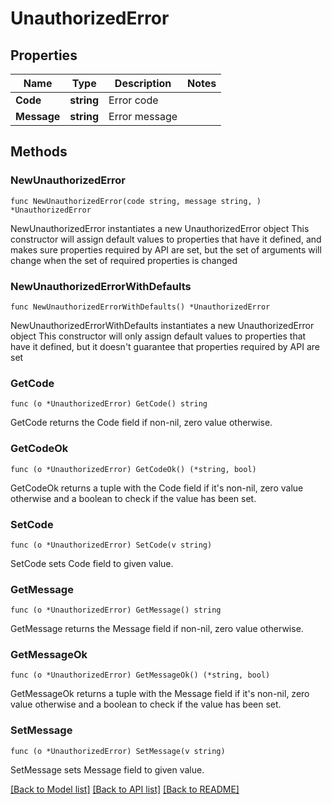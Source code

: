 # UnauthorizedError

## Properties

Name | Type | Description | Notes
------------ | ------------- | ------------- | -------------
**Code** | **string** | Error code | 
**Message** | **string** | Error message | 

## Methods

### NewUnauthorizedError

`func NewUnauthorizedError(code string, message string, ) *UnauthorizedError`

NewUnauthorizedError instantiates a new UnauthorizedError object
This constructor will assign default values to properties that have it defined,
and makes sure properties required by API are set, but the set of arguments
will change when the set of required properties is changed

### NewUnauthorizedErrorWithDefaults

`func NewUnauthorizedErrorWithDefaults() *UnauthorizedError`

NewUnauthorizedErrorWithDefaults instantiates a new UnauthorizedError object
This constructor will only assign default values to properties that have it defined,
but it doesn't guarantee that properties required by API are set

### GetCode

`func (o *UnauthorizedError) GetCode() string`

GetCode returns the Code field if non-nil, zero value otherwise.

### GetCodeOk

`func (o *UnauthorizedError) GetCodeOk() (*string, bool)`

GetCodeOk returns a tuple with the Code field if it's non-nil, zero value otherwise
and a boolean to check if the value has been set.

### SetCode

`func (o *UnauthorizedError) SetCode(v string)`

SetCode sets Code field to given value.


### GetMessage

`func (o *UnauthorizedError) GetMessage() string`

GetMessage returns the Message field if non-nil, zero value otherwise.

### GetMessageOk

`func (o *UnauthorizedError) GetMessageOk() (*string, bool)`

GetMessageOk returns a tuple with the Message field if it's non-nil, zero value otherwise
and a boolean to check if the value has been set.

### SetMessage

`func (o *UnauthorizedError) SetMessage(v string)`

SetMessage sets Message field to given value.



[[Back to Model list]](../README.md#documentation-for-models) [[Back to API list]](../README.md#documentation-for-api-endpoints) [[Back to README]](../README.md)


